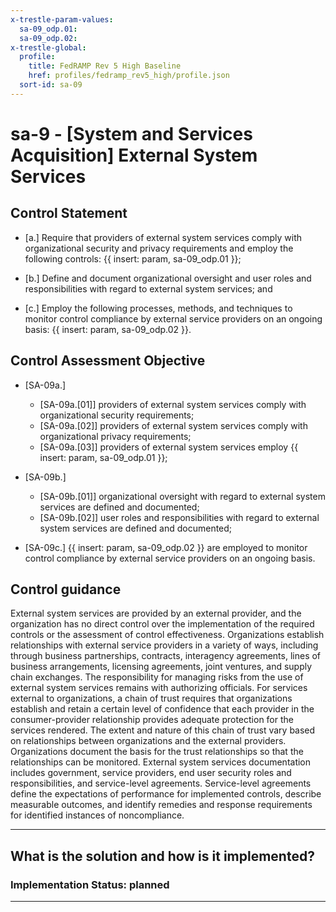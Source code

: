 ```yaml
---
x-trestle-param-values:
  sa-09_odp.01:
  sa-09_odp.02:
x-trestle-global:
  profile:
    title: FedRAMP Rev 5 High Baseline
    href: profiles/fedramp_rev5_high/profile.json
  sort-id: sa-09
---
```


# sa-9 - \[System and Services Acquisition\] External System Services

## Control Statement

- \[a.\] Require that providers of external system services comply with organizational security and privacy requirements and employ the following controls: {{ insert: param, sa-09_odp.01 }};

- \[b.\] Define and document organizational oversight and user roles and responsibilities with regard to external system services; and

- \[c.\] Employ the following processes, methods, and techniques to monitor control compliance by external service providers on an ongoing basis: {{ insert: param, sa-09_odp.02 }}.

## Control Assessment Objective

- \[SA-09a.\]

  - \[SA-09a.[01]\] providers of external system services comply with organizational security requirements;
  - \[SA-09a.[02]\] providers of external system services comply with organizational privacy requirements;
  - \[SA-09a.[03]\] providers of external system services employ {{ insert: param, sa-09_odp.01 }};

- \[SA-09b.\]

  - \[SA-09b.[01]\] organizational oversight with regard to external system services are defined and documented;
  - \[SA-09b.[02]\] user roles and responsibilities with regard to external system services are defined and documented;

- \[SA-09c.\] {{ insert: param, sa-09_odp.02 }} are employed to monitor control compliance by external service providers on an ongoing basis.

## Control guidance

External system services are provided by an external provider, and the organization has no direct control over the implementation of the required controls or the assessment of control effectiveness. Organizations establish relationships with external service providers in a variety of ways, including through business partnerships, contracts, interagency agreements, lines of business arrangements, licensing agreements, joint ventures, and supply chain exchanges. The responsibility for managing risks from the use of external system services remains with authorizing officials. For services external to organizations, a chain of trust requires that organizations establish and retain a certain level of confidence that each provider in the consumer-provider relationship provides adequate protection for the services rendered. The extent and nature of this chain of trust vary based on relationships between organizations and the external providers. Organizations document the basis for the trust relationships so that the relationships can be monitored. External system services documentation includes government, service providers, end user security roles and responsibilities, and service-level agreements. Service-level agreements define the expectations of performance for implemented controls, describe measurable outcomes, and identify remedies and response requirements for identified instances of noncompliance.

______________________________________________________________________

## What is the solution and how is it implemented?

<!-- For implementation status enter one of: implemented, partial, planned, alternative, not-applicable -->

<!-- Note that the list of rules under ### Rules: is read-only and changes will not be captured after assembly to JSON -->

<!-- Add control implementation description here for control: sa-9 -->

### Implementation Status: planned

______________________________________________________________________
